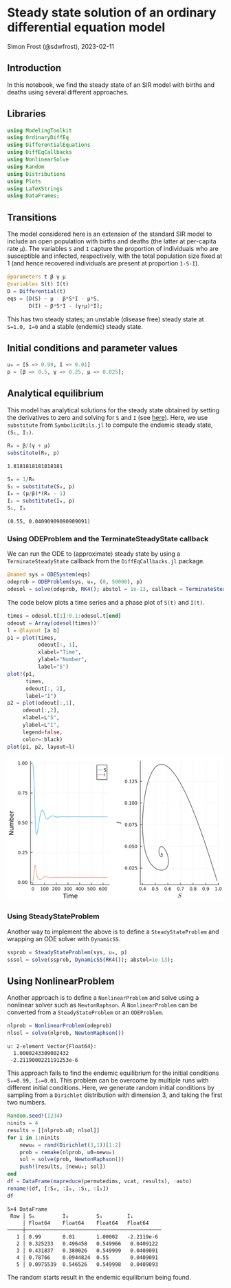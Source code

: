 # Steady state solution of an ordinary differential equation model
Simon Frost (@sdwfrost), 2023-02-11

## Introduction

In this notebook, we find the steady state of an SIR model with births and deaths using several different approaches.

## Libraries

```julia
using ModelingToolkit
using OrdinaryDiffEq
using DifferentialEquations
using DiffEqCallbacks
using NonlinearSolve
using Random
using Distributions
using Plots
using LaTeXStrings
using DataFrames;
```




## Transitions

The model considered here is an extension of the standard SIR model to include an open population with births and deaths (the latter at per-capita rate `μ`). The variables `S` and `I` capture the proportion of individuals who are susceptible and infected, respectively, with the total population size fixed at 1 (and hence recovered individuals are present at proportion `1-S-I`).

```julia
@parameters t β γ μ
@variables S(t) I(t)
D = Differential(t)
eqs = [D(S) ~ μ - β*S*I - μ*S,
       D(I) ~ β*S*I - (γ+μ)*I];
```




This has two steady states; an unstable (disease free) steady state at `S=1.0, I=0` and a stable (endemic) steady state.

## Initial conditions and parameter values

```julia
u₀ = [S => 0.99, I => 0.01]
p = [β => 0.5, γ => 0.25, μ => 0.025];
```




## Analytical equilibrium

This model has analytical solutions for the steady state obtained by setting the derivatives to zero and solving for `S` and `I` (see [here](https://en.wikipedia.org/wiki/Compartmental_models_in_epidemiology)). Here, we use `substitute` from `SymbolicUtils.jl` to compute the endemic steady state, `(S₁, I₁)`.

```julia
R₀ = β/(γ + μ)
substitute(R₀, p)
```

```
1.8181818181818181
```



```julia
S₀ = 1/R₀
S₁ = substitute(S₀, p)
I₀ = (μ/β)*(R₀ - 1)
I₁ = substitute(I₀, p)
S₁, I₁
```

```
(0.55, 0.04090909090909091)
```





### Using ODEProblem and the TerminateSteadyState callback

We can run the ODE to (approximate) steady state by using a `TerminateSteadyState` callback from the `DiffEqCallbacks.jl` package.

```julia
@named sys = ODESystem(eqs)
odeprob = ODEProblem(sys, u₀, (0, 50000), p)
odesol = solve(odeprob, RK4(); abstol = 1e-13, callback = TerminateSteadyState(1e-8, 1e-6));
```




The code below plots a time series and a phase plot of `S(t)` and `I(t)`.

```julia
times = odesol.t[1]:0.1:odesol.t[end]
odeout = Array(odesol(times))'
l = @layout [a b]
p1 = plot(times,
          odeout[:, 1],
          xlabel="Time",
          ylabel="Number",
          label="S")
plot!(p1,
      times,
      odeout[:, 2],
      label="I")
p2 = plot(odeout[:,1],
     odeout[:,2],
     xlabel=L"S",
     ylabel=L"I",
     legend=false,
     color=:black)
plot(p1, p2, layout=l)
```

![](figures/ode_steadystate_7_1.png)



### Using SteadyStateProblem

Another way to implement the above is to define a  `SteadyStateProblem` and wrapping an ODE solver with `DynamicSS`.

```julia
ssprob = SteadyStateProblem(sys, u₀, p)
sssol = solve(ssprob, DynamicSS(RK4()); abstol=1e-13);
```




## Using NonlinearProblem

Another approach is to define a `NonlinearProblem` and solve using a nonlinear solver such as `NewtonRaphson`. A `NonlinearProblem` can be converted from a `SteadyStateProblem` or an `ODEProblem`.

```julia
nlprob = NonlinearProblem(odeprob)
nlsol = solve(nlprob, NewtonRaphson())
```

```
u: 2-element Vector{Float64}:
  1.0000243309002432
 -2.2119000221191253e-6
```





This approach fails to find the endemic equilibrium for the initial conditions `S₀=0.99, I₀=0.01`. This problem can be overcome by multiple runs with different initial conditions. Here, we generate random initial conditions by sampling from a `Dirichlet` distribution with dimension 3, and taking the first two numbers.

```julia
Random.seed!(1234)
ninits = 4
results = [[nlprob.u0; nlsol]]
for i in 1:ninits
    newu₀ = rand(Dirichlet(3,1))[1:2]
    prob = remake(nlprob, u0=newu₀)
    sol = solve(prob, NewtonRaphson())
    push!(results, [newu₀; sol])
end
df = DataFrame(mapreduce(permutedims, vcat, results), :auto)
rename!(df, [:S₀, :I₀, :S₁, :I₁])
df
```

```
5×4 DataFrame
 Row │ S₀         I₀         S₁        I₁
     │ Float64    Float64    Float64   Float64
─────┼────────────────────────────────────────────
   1 │ 0.99       0.01       1.00002   -2.2119e-6
   2 │ 0.325233   0.496458   0.549966   0.0409122
   3 │ 0.431837   0.380026   0.549999   0.0409091
   4 │ 0.78766    0.0944824  0.55       0.0409091
   5 │ 0.0975539  0.546526   0.549998   0.0409093
```





The random starts result in the endemic equilibrium being found.